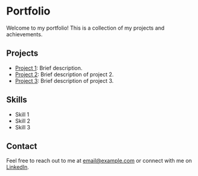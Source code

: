 # Portfolio

Welcome to my portfolio! This is a collection of my projects and achievements.

## Projects

- [Project 1](https://www.rpwebdesign.nl): Brief description.
- [Project 2](link-to-project-2): Brief description of project 2.
- [Project 3](link-to-project-3): Brief description of project 3.

## Skills

- Skill 1
- Skill 2
- Skill 3

## Contact

Feel free to reach out to me at [email@example.com](mailto:email@example.com) or connect with me on [LinkedIn](https://www.linkedin.com/in/your-profile).
